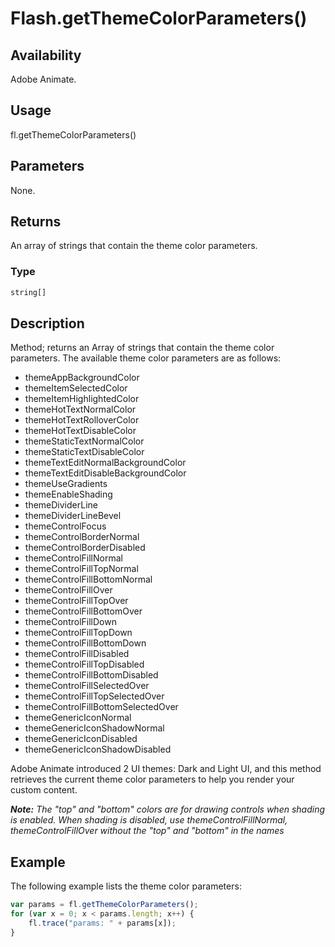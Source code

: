 # Flash.getThemeColorParameters()

## Availability

Adobe Animate.

## Usage

fl.getThemeColorParameters()

## Parameters

None.

## Returns

An array of strings that contain the theme color parameters.

### Type

```typescript
string[]
```

## Description

Method; returns an Array of strings that contain the theme color parameters. The available theme color parameters are as follows:

- themeAppBackgroundColor
- themeItemSelectedColor
- themeItemHighlightedColor
- themeHotTextNormalColor
- themeHotTextRolloverColor
- themeHotTextDisableColor
- themeStaticTextNormalColor
- themeStaticTextDisableColor
- themeTextEditNormalBackgroundColor
- themeTextEditDisableBackgroundColor
- themeUseGradients
- themeEnableShading
- themeDividerLine
- themeDividerLineBevel
- themeControlFocus
- themeControlBorderNormal
- themeControlBorderDisabled
- themeControlFillNormal
- themeControlFillTopNormal
- themeControlFillBottomNormal
- themeControlFillOver
- themeControlFillTopOver
- themeControlFillBottomOver
- themeControlFillDown
- themeControlFillTopDown
- themeControlFillBottomDown
- themeControlFillDisabled
- themeControlFillTopDisabled
- themeControlFillBottomDisabled
- themeControlFillSelectedOver
- themeControlFillTopSelectedOver
- themeControlFillBottomSelectedOver
- themeGenericIconNormal
- themeGenericIconShadowNormal
- themeGenericIconDisabled
- themeGenericIconShadowDisabled

Adobe Animate introduced 2 UI themes: Dark and Light UI, and this method retrieves the current theme color parameters to help you render your custom content.

***Note:** The "top" and "bottom" colors are for drawing controls when shading is enabled. When shading is disabled, use*
*themeControlFillNormal, themeControlFillOver without the "top" and "bottom" in the names*

## Example

The following example lists the theme color parameters:

```javascript
var params = fl.getThemeColorParameters();
for (var x = 0; x < params.length; x++) {
    fl.trace("params: " + params[x]);
}
```
